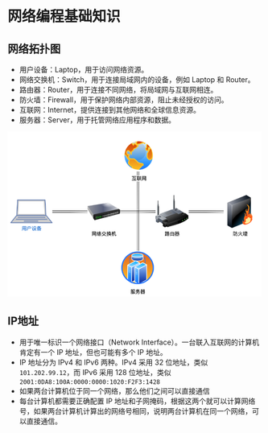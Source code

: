 # 网络编程基础知识

## 网络拓扑图

* 用户设备：Laptop，用于访问网络资源。
* 网络交换机：Switch，用于连接局域网内的设备，例如 Laptop 和 Router。
* 路由器：Router，用于连接不同网络，将局域网与互联网相连。
* 防火墙：Firewall，用于保护网络内部资源，阻止未经授权的访问。
* 互联网：Internet，提供连接到其他网络和全球信息资源。
* 服务器：Server，用于托管网络应用程序和数据。

![1761785858796](image/网络编程/1761785858796.png)

## IP地址

* 用于唯一标识一个网络接口（Network Interface）。一台联入互联网的计算机肯定有一个 IP 地址，但也可能有多个 IP 地址。
* IP 地址分为 IPv4 和 IPv6 两种。IPv4 采用 32 位地址，类似 `101.202.99.12`，而 IPv6 采用 128 位地址，类似 `2001:0DA8:100A:0000:0000:1020:F2F3:1428`
* 如果两台计算机位于同一个网络，那么他们之间可以直接通信
* 每台计算机都需要正确配置 IP 地址和子网掩码，根据这两个就可以计算网络号，如果两台计算机计算出的网络号相同，说明两台计算机在同一个网络，可以直接通信。

